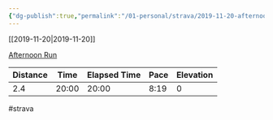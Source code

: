 ```yaml
---
{"dg-publish":true,"permalink":"/01-personal/strava/2019-11-20-afternoon-run/"}
---
```



[[2019-11-20\|2019-11-20]]

[Afternoon Run](https://www.strava.com/activities/2880012145)

| Distance | Time  | Elapsed Time | Pace | Elevation |
| -------- | ----- | ------------ | ---- | --------- |
| 2.4      | 20:00 | 20:00        | 8:19 | 0         |




#strava

